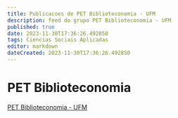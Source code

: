 ```yaml
---
title: Publicacoes de PET Biblioteconomia - UFM
description: feed do grupo PET Biblioteconomia - UFM
published: true
date: 2023-11-30T17:36:26.492850
tags: Ciencias Sociais Aplicadas
editor: markdown
dateCreated: 2023-11-30T17:36:26.492850
---
```


# PET Biblioteconomia
[PET Biblioteconomia - UFM](/grupo/113PETBiblioteconomiaUFM.md)